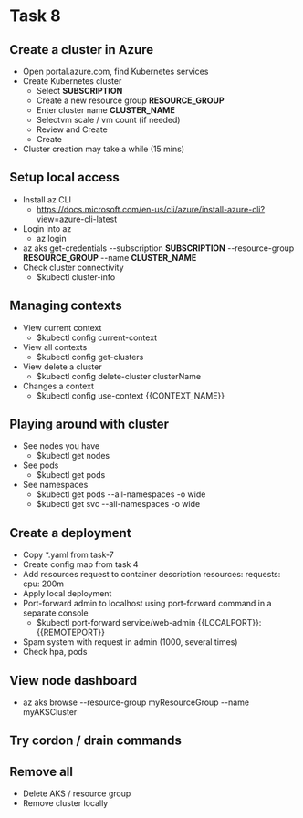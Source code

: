 # Task 8

## Create a cluster in Azure

* Open portal.azure.com, find Kubernetes services
* Create Kubernetes cluster
  * Select **SUBSCRIPTION**
  * Create a new resource group **RESOURCE_GROUP**
  * Enter cluster name **CLUSTER_NAME**
  * Selectvm  scale / vm count (if needed)
  * Review and Create
  * Create
* Cluster creation may take a while (15 mins)

## Setup local access

* Install az CLI 
  * https://docs.microsoft.com/en-us/cli/azure/install-azure-cli?view=azure-cli-latest
* Login into az
  * az login
* az aks get-credentials --subscription **SUBSCRIPTION** --resource-group **RESOURCE_GROUP** --name **CLUSTER_NAME**
* Check cluster connectivity
  * $kubectl cluster-info

## Managing contexts

* View current context
  * $kubectl config current-context
* View all contexts
  * $kubectl config get-clusters
* View delete a cluster
  * $kubectl config delete-cluster clusterName
* Changes a context
  * $kubectl config use-context {{CONTEXT_NAME}}

## Playing around with cluster

* See nodes you have
  * $kubectl get nodes
* See pods
  * $kubectl get pods
* See namespaces
  * $kubectl get pods --all-namespaces -o wide
  * $kubectl get svc --all-namespaces -o wide

## Create a deployment

* Copy *.yaml from task-7
* Create config map from task 4
* Add resources request to container description
          resources:
              requests:
                cpu: 200m
* Apply local deployment
* Port-forward admin to localhost using port-forward command in a separate console
  * $kubectl port-forward service/web-admin {{LOCALPORT}}:{{REMOTEPORT}}
* Spam system with request in admin (1000, several times)
* Check hpa, pods


## View node dashboard

* az aks browse --resource-group myResourceGroup --name myAKSCluster

## Try cordon / drain commands

## Remove all

* Delete AKS / resource group
* Remove cluster locally